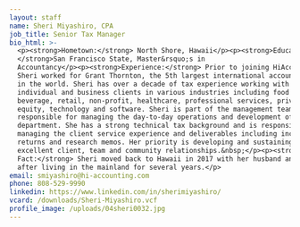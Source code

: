 ```yaml
---
layout: staff
name: Sheri Miyashiro, CPA
job_title: Senior Tax Manager
bio_html: >-
  <p><strong>Hometown:</strong> North Shore, Hawaii</p><p><strong>Education:
  </strong>San Francisco State, Master&rsquo;s in
  Accountancy</p><p><strong>Experience:</strong> Prior to joining HiAccounting,
  Sheri worked for Grant Thornton, the 5th largest international accounting firm
  in the world. Sheri has over a decade of tax experience working with
  individual and business clients in various industries including food and
  beverage, retail, non-profit, healthcare, professional services, private
  equity, technology and software. Sheri is part of the management team
  responsible for managing the day-to-day operations and development of the tax
  department. She has a strong technical tax background and is responsible for
  managing the client service experience and deliverables including income tax
  returns and research memos. Her priority is developing and sustaining
  excellent client, team and community relationships.&nbsp;</p><p><strong>Fun
  Fact:</strong> Sheri moved back to Hawaii in 2017 with her husband and son
  after living in the mainland for several years.</p>
email: smiyashiro@hi-accounting.com
phone: 808-529-9990
linkedin: https://www.linkedin.com/in/sherimiyashiro/
vcard: /downloads/Sheri-Miyashiro.vcf
profile_image: /uploads/04sheri0032.jpg
---
```


